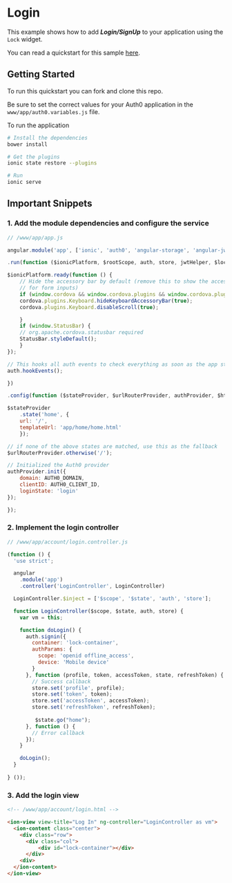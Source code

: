 # Login

This example shows how to add ***Login/SignUp*** to your application using the `Lock` widget.

You can read a quickstart for this sample [here](https://auth0.com/docs/quickstart/native/ionic/01-login). 

## Getting Started

To run this quickstart you can fork and clone this repo.

Be sure to set the correct values for your Auth0 application in the `www/app/auth0.variables.js` file.

To run the application

```bash
# Install the dependencies
bower install

# Get the plugins
ionic state restore --plugins

# Run
ionic serve
```

## Important Snippets

### 1. Add the module dependencies and configure the service

```js
// /www/app/app.js

angular.module('app', ['ionic', 'auth0', 'angular-storage', 'angular-jwt'])

.run(function ($ionicPlatform, $rootScope, auth, store, jwtHelper, $location) {

$ionicPlatform.ready(function () {
    // Hide the accessory bar by default (remove this to show the accessory bar above the keyboard
    // for form inputs)
    if (window.cordova && window.cordova.plugins && window.cordova.plugins.Keyboard) {
    cordova.plugins.Keyboard.hideKeyboardAccessoryBar(true);
    cordova.plugins.Keyboard.disableScroll(true);

    }
    if (window.StatusBar) {
    // org.apache.cordova.statusbar required
    StatusBar.styleDefault();
    }
});

// This hooks all auth events to check everything as soon as the app starts
auth.hookEvents();

})

.config(function ($stateProvider, $urlRouterProvider, authProvider, $httpProvider, jwtInterceptorProvider) {

$stateProvider
    .state('home', {
    url: '/',
    templateUrl: 'app/home/home.html'
    });

// if none of the above states are matched, use this as the fallback
$urlRouterProvider.otherwise('/');

// Initialized the Auth0 provider
authProvider.init({
    domain: AUTH0_DOMAIN,
    clientID: AUTH0_CLIENT_ID,
    loginState: 'login'
});

});
```

### 2. Implement the login controller

```js
// /www/app/account/login.controller.js

(function () {
  'use strict';

  angular
    .module('app')
    .controller('LoginController', LoginController)

  LoginController.$inject = ['$scope', '$state', 'auth', 'store'];

  function LoginController($scope, $state, auth, store) {
    var vm = this;

    function doLogin() {
      auth.signin({
        container: 'lock-container',
        authParams: {
          scope: 'openid offline_access',
          device: 'Mobile device'
        }
      }, function (profile, token, accessToken, state, refreshToken) {
        // Success callback
        store.set('profile', profile);
        store.set('token', token);
        store.set('accessToken', accessToken);
        store.set('refreshToken', refreshToken);
        
         $state.go("home");
      }, function () {
        // Error callback
      });
    }

    doLogin();
  }
  
} ());
```

### 3. Add the login view

```html
<!-- /www/app/account/login.html -->

<ion-view view-title="Log In" ng-controller="LoginController as vm">
  <ion-content class="center">
    <div class="row">
      <div class="col">
          <div id="lock-container"></div>
      </div>
    <div>
  </ion-content>
</ion-view>
```
